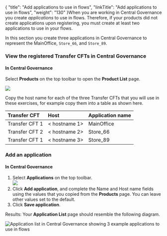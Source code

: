 {
    "title": "Add applications to use in flows",
    "linkTitle": "Add applications to use in flows",
    "weight": "130"
}When you are working in <span class="mc-variable Primary.CG or_UM variable">Central Governance</span> you create *applications* to use in flows. Therefore, if your products did not create applications upon registering, you must create at least two applications to use in your flows.

In this section you create three applications in <span class="mc-variable Primary.CG or_UM variable">Central Governance</span> to represent the <span class="code">MainOffice</span>, `Store_66`, and `Store_89`.

### View the registered Transfer CFTs in <span class="mc-variable Primary.CG or_UM variable">Central Governance</span>

#### In <span class="mc-variable Primary.CG or_UM variable">Central Governance</span>

Select **Products** on the top toolbar to open the **Product List** page.

<img src="/Images/TransferCFT/gettingstarted1.png" class="mediumWidth" />

Copy the host name for each of the three Transfer CFTs that you will use in these exercises, for example copy them into a table as shown here.

<table>
   <thead>
      <tr>
<th style="text-align: left;" class="TableStyle-SynchTableStyle_interop-HeadE-Column1-Header1" style="font-size: 8pt">Transfer CFT          </th>
<th style="text-align: left;" class="TableStyle-SynchTableStyle_interop-HeadE-Column1-Header1" style="font-size: 8pt">Host         </th>
<th style="text-align: left;" class="TableStyle-SynchTableStyle_interop-HeadD-Column1-Header1" style="font-size: 8pt">Application name         </th>
      </tr>
   </thead>
   <tbody>
      <tr>
         <td><span class="mc-variable axway_variables.Component_Short_Name variable">Transfer CFT</span> 1         </td>
         <td>&lt; hostname 1&gt;         </td>
         <td>MainOffice         </td>
      </tr>
      <tr>
         <td><span class="mc-variable axway_variables.Component_Short_Name variable">Transfer CFT</span> 2         </td>
         <td>&lt; hostname 2&gt;         </td>
         <td>Store_66         </td>
      </tr>
      <tr>
         <td><span class="mc-variable axway_variables.Component_Short_Name variable">Transfer CFT</span> 1         </td>
         <td>&lt; hostname 3&gt;         </td>
         <td>Store_89         </td>
      </tr>
   </tbody>
</table>

### Add an application

#### In <span class="mc-variable Primary.CG or_UM variable">Central Governance</span>

1.  Select **Applications** on the top toolbar.  
    <img src="/Images/TransferCFT/gettingstarted2.png" class="mediumWidth" />
2.  Click **Add application**, and complete the Name and Host name fields using the values that you copied from the **Products** page. You can leave other values set to the default.
3.  Click **Save application**.

Results: <span style="font-weight: normal;">Your **Application List** page should resemble the following diagram.</span>

<img src="/Images/TransferCFT/application_list_complete.png" class="maxWidth" alt="Application list in Central Governance showing 3 example applications to use in flows" />
